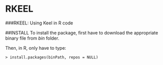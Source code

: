 # RKEEL
###RKEEL: Using Keel in R code

##INSTALL
To install the package, first have to download the appropriate binary file from *bin* folder.

Then, in R, only have to type:
```
> install.packages(binPath, repos = NULL)
```
